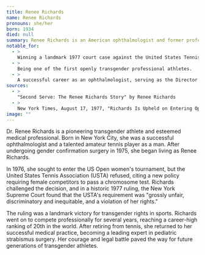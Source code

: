 ```yaml
---
title: Renee Richards
name: Renee Richards
pronouns: she/her
born: 1934
died: null
summary: Renee Richards is an American ophthalmologist and former professional tennis player. In 1976, she was denied entry into the US Open by the United States Tennis Association, leading to a landmark New York Supreme Court case that ruled in her favor, establishing a legal precedent for transgender athletes.
notable_for:
  - >
    Winning a landmark 1977 court case against the United States Tennis Association for the right to compete as a woman.
  - >
    Being one of the first openly transgender professional athletes.
  - >
    A successful career as an ophthalmologist, serving as the Director of the Eye Muscle Clinic at the Manhattan Eye, Ear and Throat Hospital.
sources:
  - >
    "Second Serve: The Renee Richards Story" by Renee Richards
  - >
    New York Times, August 17, 1977, "Richards Is Upheld on Entering Open"
image: ""
---
```


Dr. Renee Richards is a pioneering transgender athlete and esteemed medical professional. Born in New York City, she was a successful ophthalmologist and a talented amateur tennis player as a man. After undergoing gender confirmation surgery in 1975, she began living as Renee Richards.

In 1976, she sought to enter the US Open women's tournament, but the United States Tennis Association (USTA) refused, citing a new policy requiring female competitors to pass a chromosome test. Richards challenged the decision, and in a historic 1977 ruling, the New York Supreme Court found that the USTA's requirement was "grossly unfair, discriminatory and inequitable, and a violation of her rights."

The ruling was a landmark victory for transgender rights in sports. Richards went on to compete professionally for several years, reaching a career-high ranking of 20th in the world. After retiring from tennis, she returned to her successful medical practice, becoming a leading expert in pediatric strabismus surgery. Her courage and legal battle paved the way for future generations of transgender athletes.
